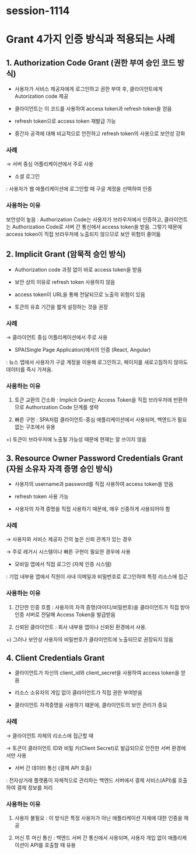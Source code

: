 # session-1114



# Grant 4가지 인증 방식과 적용되는 사례



## 1. Authorization Code Grant (권한 부여 승인 코드 방식)



- 사용자가 서비스 제공자에게 로그인하고 권한 부여 후, 클라이언트에게 Autorization code 제공
  
- 클라이언트는 이 코드를 사용하여 access token과 refresh token을 얻음
  
- refresh token으로 access token 재발급 가능
  
- 중간자 공격에 대해 비교적으로 안전하고 refresh token의 사용으로 보안성 강화



### 사례


→ 서버 중심 어플리케이션에서 주로 사용



- 소셜 로그인
  
: 사용자가 웹 애플리케이션에 로그인할 때 구글 계정을 선택하여 인증



### 사용하는 이유


보안성이 높음 : Authorization Code는 사용자가 브라우저에서 인증하고, 클라이언트는 Authorization Code로 서버 간 통신에서 access token을 받음. 그렇기 때문에 access token이 직접 브라우저에 노출되지 않으므로 보안 위험이 줄어듦



## 2. Implicit Grant (암묵적 승인 방식)


- Authorization code 과정 없이 바로 access token을 받음

- 보안 상의 이유로 refresh token 사용하지 않음

- access token이 URL을 통해 전달되므로 노출의 위험이 있음

- 토큰의 유효 기간을 짧게 설정하는 것을 권장
  


### 사례


→ 클라이언트 중심 어플리케이션에서 주로 사용



- SPA(Single Page Application)에서의 인증 (React, Angular)
  
: 뉴스 앱에서 사용자가 구글 계정을 이용해 로그인하고, 페이지를 새로고침하지 않아도 데이터를 즉시 가져옴.



### 사용하는 이유


1) 토큰 교환의 간소화 : Implicit Grant는 Access Token을 직접 브라우저에 반환하므로 Authorization Code 단계를 생략
   
2) 빠른 구현 : SPA처럼 클라이언트-중심 애플리케이션에서 사용되며, 백엔드가 필요 없는 구조에서 유용



+) 토큰이 브라우저에 노출될 가능성 때문에 현재는 잘 쓰이지 않음



## 3. Resource Owner Password Credentials Grant (자원 소유자 자격 증명 승인 방식)


- 사용자의 username과 password를 직접 사용하여 access token을 얻음

- refresh token 사용 가능

- 사용자의 자격 증명을 직접 사용하기 때문에, 매우 신중하게 사용되어야 함



### 사례


→ 사용자와 서비스 제공자 간의 높은 신뢰 관계가 있는 경우

→ 주로 레거시 시스템이나 빠른 구현이 필요한 경우에 사용



- 모바일 앱에서 직접 로그인 (자체 인증 시스템)

  
: 기업 내부용 앱에서 직원이 사내 이메일과 비밀번호로 로그인하여 특정 리소스에 접근



### 사용하는 이유


1) 간단한 인증 흐름 : 사용자의 자격 증명(아이디/비밀번호)을 클라이언트가 직접 받아 인증 서버로 전달해 Access Token을 발급받음

2) 신뢰된 클라이언트 : 회사 내부용 앱이나 신뢰된 환경에서 사용.



+) 그러나 보안상 사용자의 비밀번호가 클라이언트에 노출되므로 권장되지 않음


##  4. Client Credentials Grant


- 클라이언트가 자신의 client_id와 client_secret을 사용하여 access token을 얻음

- 리소스 소유자의 개입 없이 클라이언트가 직접 권한 부여받음

- 클라이언트 자격증명을 사용하기 떄문에, 클라이언트의 보안 관리가 중요



### 사례


→ 클라이언트 자체의 리소스에 접근할 때

→ 토큰이 클라이언트 ID와 비밀 키(Client Secret)로 발급되므로 안전한 서버 환경에서만 사용



- 서버 간 데이터 통신 (결제 API 호출)


: 전자상거래 플랫폼이 자체적으로 관리하는 백엔드 서버에서 결제 서비스(API)를 호출하여 결제 정보를 처리


### 사용하는 이유


1) 사용자 불필요 : 이 방식은 특정 사용자가 아닌 애플리케이션 자체에 대한 인증을 제공
  
2) 머신 투 머신 통신 : 백엔드 서버 간 통신에서 사용되며, 사용자 개입 없이 애플리케이션이 API를 호출할 때 유용



